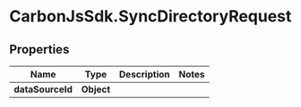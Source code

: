 # CarbonJsSdk.SyncDirectoryRequest

## Properties

Name | Type | Description | Notes
------------ | ------------- | ------------- | -------------
**dataSourceId** | **Object** |  | 



